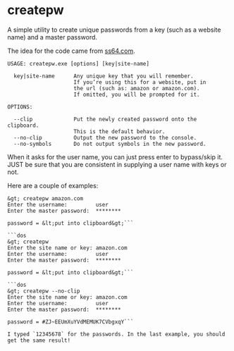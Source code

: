 createpw
========

A simple utility to create unique passwords from a key (such as a website name) and a master password.

The idea for the code came from [ss64.com](http://ss64.com/pass/).

    USAGE: createpw.exe [options] [key|site-name]

      key|site-name      Any unique key that you will remember.
                         If you’re using this for a website, put in
                         the url (such as: amazon or amazon.com).
                         If omitted, you will be prompted for it.

    OPTIONS:

      --clip             Put the newly created password onto the clipboard.
                         This is the default behavior.
      --no-clip          Output the new password to the console.
      --no-symbols       Do not output symbols in the new password.

When it asks for the user name, you can just press enter to bypass/skip it.
JUST be sure that you are consistent in supplying a user name with keys or not.

Here are a couple of examples:

```dos
&gt; createpw amazon.com
Enter the username:         user
Enter the master password:  ********

password = &lt;put into clipboard&gt;```

```dos
&gt; createpw
Enter the site name or key: amazon.com
Enter the username:         user
Enter the master password:  ********

password = &lt;put into clipboard&gt;```

```dos
&gt; createpw --no-clip
Enter the site name or key: amazon.com
Enter the username:         user
Enter the master password:  ********

password = #ZJ~EEUmXuYVdMEMUK7CVbgxqY```

I typed `12345678` for the passwords. In the last example, you should get the same result!
